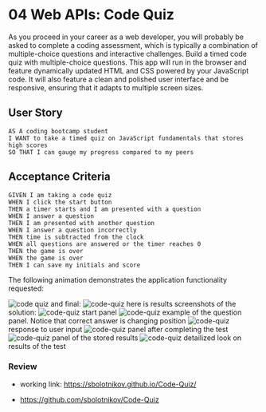 # 04 Web APIs: Code Quiz

As you proceed in your career as a web developer, you will probably be asked to complete a coding assessment, which is typically a combination of multiple-choice questions and interactive challenges. Build a timed code quiz with multiple-choice questions. This app will run in the browser and feature dynamically updated HTML and CSS powered by your JavaScript code. It will also feature a clean and polished user interface and be responsive, ensuring that it adapts to multiple screen sizes.

## User Story

```
AS A coding bootcamp student
I WANT to take a timed quiz on JavaScript fundamentals that stores high scores
SO THAT I can gauge my progress compared to my peers
```

## Acceptance Criteria

```
GIVEN I am taking a code quiz
WHEN I click the start button
THEN a timer starts and I am presented with a question
WHEN I answer a question
THEN I am presented with another question
WHEN I answer a question incorrectly
THEN time is subtracted from the clock
WHEN all questions are answered or the timer reaches 0
THEN the game is over
WHEN the game is over
THEN I can save my initials and score
```

The following animation demonstrates the application functionality requested:

![code quiz](.assets/04-web-apis-homework-demo.gif)
and final:
![code-quiz](.assets/results.gif)
here is results screenshots of the solution:
![code-quiz](.assets/1-start-panel.png) 
start panel
![code-quiz](.assets/2-example-of-the-question.png) 
example of the question panel. Notice that correct answer is changing position
![code-quiz](.assets/3-example-of-the-response-to-user-input.png)
response to user input
![code-quiz](.assets/4-enter-results-form.png) 
panel after completing the test
![code-quiz](.assets/5-display-of-the-stored-results.png) 
panel of the stored results
![code-quiz](.assets/6-detailed-look-of-the-individual-results.png)
detailized look on results of the test 



### Review


* working link: https://sbolotnikov.github.io/Code-Quiz/

* https://github.com/sbolotnikov/Code-Quiz


